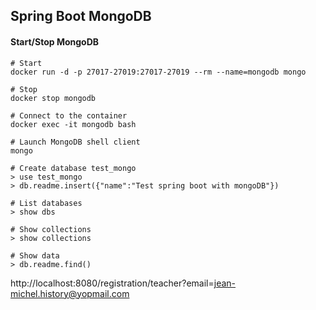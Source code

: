 ## Spring Boot MongoDB

#### Start/Stop MongoDB

```shell script
# Start
docker run -d -p 27017-27019:27017-27019 --rm --name=mongodb mongo

# Stop
docker stop mongodb
```

```shell script
# Connect to the container
docker exec -it mongodb bash

# Launch MongoDB shell client
mongo

# Create database test_mongo
> use test_mongo
> db.readme.insert({"name":"Test spring boot with mongoDB"})

# List databases
> show dbs

# Show collections
> show collections

# Show data
> db.readme.find()
```

http://localhost:8080/registration/teacher?email=jean-michel.history@yopmail.com